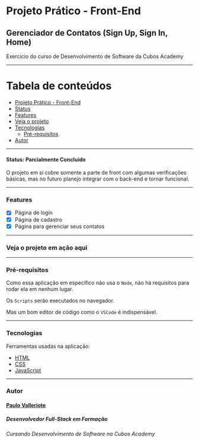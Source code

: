 # Projeto Prático - Front-End
## Gerenciador de Contatos (Sign Up, Sign In, Home)
Exercicio do curso de Desenvolvimento de Software da Cubos Academy

---
 Tabela de conteúdos
 ====
 <!--ts-->
* [Projeto Prático - Front-End](#projeto-prático---front-end)
* [Status](#status-parcialmente-concluído)
* [Features](#features)
* [Veja o projeto](#veja-o-projeto-em-ação-aqui)
* [Tecnologias](#tecnologias)
  * [Pré-requisitos](#pré-requisitos)
* [Autor](#autor)
<!--te-->

---
#### Status: Parcialmente Concluído
O projeto em si cobre somente a parte de front com algumas verificações básicas, mas no futuro planejo integrar com o back-end e tornar funcional.

---
### Features
- [x] Página de login
- [x] Página de cadastro
- [x] Página para gerenciar seus contatos 
---
### Veja o projeto em ação aqui
---
### Pré-requisitos

Como essa aplicação em específico não usa o `Node`, não há requisitos para rodar ela em nenhum lugar.

Os `Scripts` serão executados no navegador.

Mas um bom editor de código como o `VSCode` é indispensável.

---
### Tecnologias

Ferramentas usadas na aplicação:
- [HTML](https://developer.mozilla.org/pt-BR/docs/Web/HTML)
- [CSS](https://developer.mozilla.org/pt-BR/docs/Web/CSS)
- [JavaScript](https://developer.mozilla.org/pt-BR/docs/Web/JavaScript)
---
### Autor 

#### [Paulo Valleriote](https://www.linkedin.com/in/paulovalleriote/)
##### Desenvolvedor Full-Stack em Formação
###### Cursando Desenvolvimento de Software na Cubos Academy